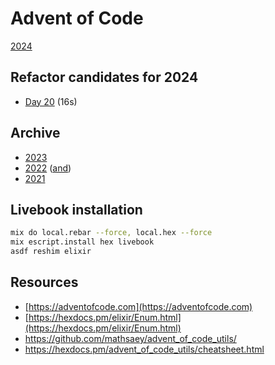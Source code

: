 # Advent of Code

[2024](lib/2024)

## Refactor candidates for 2024

- [Day 20](lib/2024/20.ex) (16s)

## Archive

- [2023](lib/2023)
- [2022](lib/2022) ([and](/2022))
- [2021](/2021)

## Livebook installation

```bash
mix do local.rebar --force, local.hex --force
mix escript.install hex livebook
asdf reshim elixir
```

## Resources

- [https://adventofcode.com](https://adventofcode.com)
- [https://hexdocs.pm/elixir/Enum.html](https://hexdocs.pm/elixir/Enum.html)
- <https://github.com/mathsaey/advent_of_code_utils/>
- <https://hexdocs.pm/advent_of_code_utils/cheatsheet.html>
